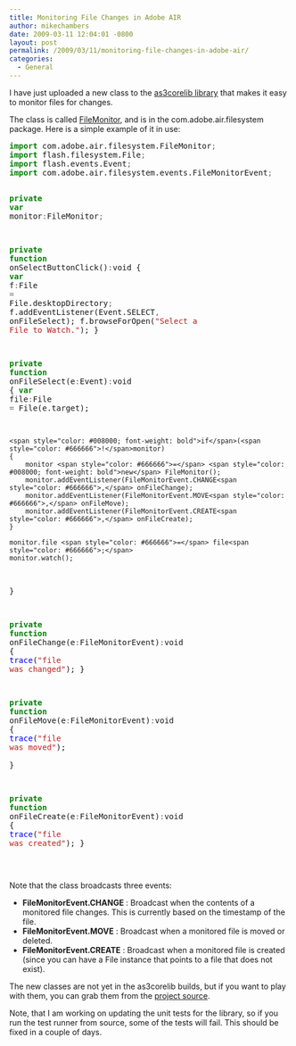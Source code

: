 ```yaml
---
title: Monitoring File Changes in Adobe AIR
author: mikechambers
date: 2009-03-11 12:04:01 -0800
layout: post
permalink: /2009/03/11/monitoring-file-changes-in-adobe-air/
categories:
  - General
---
```



I have just uploaded a new class to the [as3corelib library][1] that makes it easy to monitor files for changes.

The class is called [FileMonitor][2], and is in the com.adobe.air.filesystem package. Here is a simple example of it in use:  
<!--more-->

<div class="highlight">
  <pre><span style="color: #008000; font-weight: bold">import</span> com.adobe.air.filesystem.FileMonitor<span style="color: #666666">;</span>
<span style="color: #008000; font-weight: bold">import</span> flash.filesystem.File<span style="color: #666666">;</span>
<span style="color: #008000; font-weight: bold">import</span> flash.events.Event<span style="color: #666666">;</span>
<span style="color: #008000; font-weight: bold">import</span> com.adobe.air.filesystem.events.FileMonitorEvent<span style="color: #666666">;</span>


<span style="color: #008000; font-weight: bold">private</span> <span style="color: #008000; font-weight: bold">var</span> monitor<span style="color: #666666">:</span>FileMonitor<span style="color: #666666">;</span>

<span style="color: #008000; font-weight: bold">private</span> <span style="color: #008000; font-weight: bold">function</span> onSelectButtonClick()<span style="color: #666666">:</span>void
{
	<span style="color: #008000; font-weight: bold">var</span> f<span style="color: #666666">:</span>File <span style="color: #666666">=</span> File.desktopDirectory<span style="color: #666666">;</span>
	f.addEventListener(Event.SELECT<span style="color: #666666">,</span> onFileSelect);
	f.browseForOpen(<span style="color: #BA2121">"Select a File to Watch."</span>);
}

<span style="color: #008000; font-weight: bold">private</span> <span style="color: #008000; font-weight: bold">function</span> onFileSelect(e<span style="color: #666666">:</span>Event)<span style="color: #666666">:</span>void
{
	<span style="color: #008000; font-weight: bold">var</span> file<span style="color: #666666">:</span>File <span style="color: #666666">=</span> File(e.target);
	
	<span style="color: #008000; font-weight: bold">if</span>(<span style="color: #666666">!</span>monitor)
	{
		monitor <span style="color: #666666">=</span> <span style="color: #008000; font-weight: bold">new</span> FileMonitor();
		monitor.addEventListener(FileMonitorEvent.CHANGE<span style="color: #666666">,</span> onFileChange);
		monitor.addEventListener(FileMonitorEvent.MOVE<span style="color: #666666">,</span> onFileMove);
		monitor.addEventListener(FileMonitorEvent.CREATE<span style="color: #666666">,</span> onFileCreate);
	}
	
	monitor.file <span style="color: #666666">=</span> file<span style="color: #666666">;</span>
	monitor.watch();
}

<span style="color: #008000; font-weight: bold">private</span> <span style="color: #008000; font-weight: bold">function</span> onFileChange(e<span style="color: #666666">:</span>FileMonitorEvent)<span style="color: #666666">:</span>void
{
	<span style="color: #0000FF">trace</span>(<span style="color: #BA2121">"file was changed"</span>);
}

<span style="color: #008000; font-weight: bold">private</span> <span style="color: #008000; font-weight: bold">function</span> onFileMove(e<span style="color: #666666">:</span>FileMonitorEvent)<span style="color: #666666">:</span>void
{
	<span style="color: #0000FF">trace</span>(<span style="color: #BA2121">"file was moved"</span>);	
}

<span style="color: #008000; font-weight: bold">private</span> <span style="color: #008000; font-weight: bold">function</span> onFileCreate(e<span style="color: #666666">:</span>FileMonitorEvent)<span style="color: #666666">:</span>void
{
	<span style="color: #0000FF">trace</span>(<span style="color: #BA2121">"file was created"</span>);
}
</pre>
</div>

&nbsp;

Note that the class broadcasts three events:

*   **FileMonitorEvent.CHANGE** : Broadcast when the contents of a monitored file changes. This is currently based on the timestamp of the file.
*   **FileMonitorEvent.MOVE** : Broadcast when a monitored file is moved or deleted.
*   **FileMonitorEvent.CREATE** : Broadcast when a monitored file is created (since you can have a File instance that points to a file that does not exist).

The new classes are not yet in the as3corelib builds, but if you want to play with them, you can grab them from the [project source][3]. 

Note, that I am working on updating the unit tests for the library, so if you run the test runner from source, some of the tests will fail. This should be fixed in a couple of days.

 [1]: http://code.google.com/p/as3corelib/
 [2]: http://code.google.com/p/as3corelib/source/browse/trunk/src/com/adobe/air/filesystem/FileMonitor.as
 [3]: http://code.google.com/p/as3corelib/source/checkout